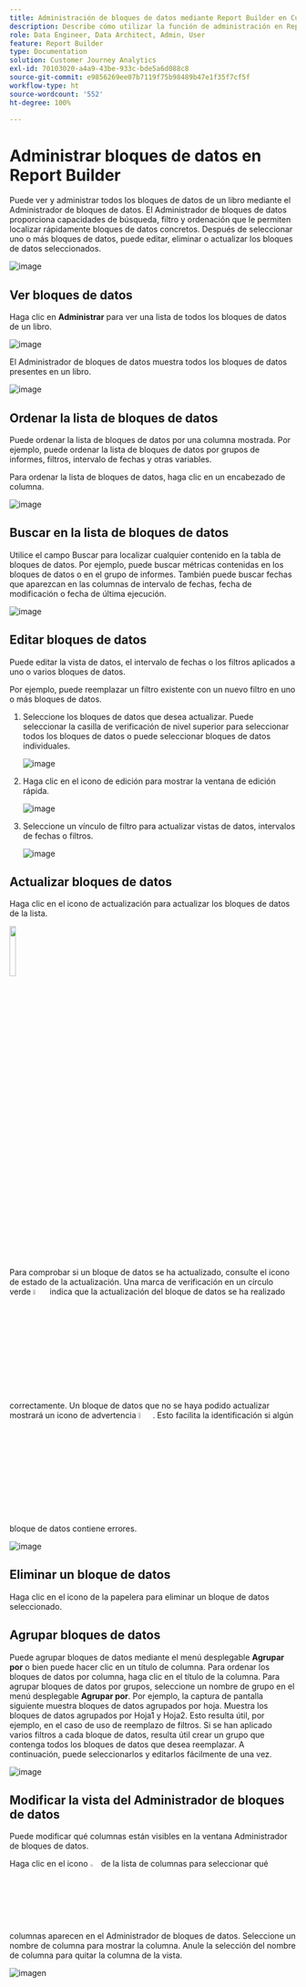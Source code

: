 ```yaml
---
title: Administración de bloques de datos mediante Report Builder en Customer Journey Analytics
description: Describe cómo utilizar la función de administración en Report Builder
role: Data Engineer, Data Architect, Admin, User
feature: Report Builder
type: Documentation
solution: Customer Journey Analytics
exl-id: 70103020-a4a9-43be-933c-bde5a6d088c8
source-git-commit: e9856269ee07b7119f75b98489b47e1f35f7cf5f
workflow-type: ht
source-wordcount: '552'
ht-degree: 100%

---
```


# Administrar bloques de datos en Report Builder

Puede ver y administrar todos los bloques de datos de un libro mediante el Administrador de bloques de datos. El Administrador de bloques de datos proporciona capacidades de búsqueda, filtro y ordenación que le permiten localizar rápidamente bloques de datos concretos. Después de seleccionar uno o más bloques de datos, puede editar, eliminar o actualizar los bloques de datos seleccionados.

![image](./assets/image52.png)

## Ver bloques de datos

Haga clic en **Administrar** para ver una lista de todos los bloques de datos de un libro.


![image](./assets/image53.png)

El Administrador de bloques de datos muestra todos los bloques de datos presentes en un libro. 

![image](./assets/image52.png)

## Ordenar la lista de bloques de datos

Puede ordenar la lista de bloques de datos por una columna mostrada. Por ejemplo, puede ordenar la lista de bloques de datos por grupos de informes, filtros, intervalo de fechas y otras variables.

Para ordenar la lista de bloques de datos, haga clic en un encabezado de columna.

![image](./assets/image54.png)

## Buscar en la lista de bloques de datos

Utilice el campo Buscar para localizar cualquier contenido en la tabla de bloques de datos. Por ejemplo, puede buscar métricas contenidas en los bloques de datos o en el grupo de informes. También puede buscar fechas que aparezcan en las columnas de intervalo de fechas, fecha de modificación o fecha de última ejecución.

![image](./assets/image55.png)

## Editar bloques de datos

Puede editar la vista de datos, el intervalo de fechas o los filtros aplicados a uno o varios bloques de datos.

Por ejemplo, puede reemplazar un filtro existente con un nuevo filtro en uno o más bloques de datos.

1. Seleccione los bloques de datos que desea actualizar. Puede seleccionar la casilla de verificación de nivel superior para seleccionar todos los bloques de datos o puede seleccionar bloques de datos individuales.

   ![image](./assets/image56.png)

1. Haga clic en el icono de edición para mostrar la ventana de edición rápida.

   ![image](./assets/image58.png)

1. Seleccione un vínculo de filtro para actualizar vistas de datos, intervalos de fechas o filtros.

   ![image](./assets/image59.png)

## Actualizar bloques de datos

Haga clic en el icono de actualización para actualizar los bloques de datos de la lista.

<img src="./assets/refresh-icon.png" width="15%"/>

Para comprobar si un bloque de datos se ha actualizado, consulte el icono de estado de la actualización. Una marca de verificación en un círculo verde <img src="./assets/refresh-success.png" width="5%"/> indica que la actualización del bloque de datos se ha realizado correctamente. Un bloque de datos que no se haya podido actualizar mostrará un icono de advertencia <img src="./assets/refresh-failure.png" width="5%"/>.  Esto facilita la identificación si algún bloque de datos contiene errores.


![image](./assets/image512.png)

## Eliminar un bloque de datos

Haga clic en el icono de la papelera para eliminar un bloque de datos seleccionado.

## Agrupar bloques de datos

Puede agrupar bloques de datos mediante el menú desplegable **Agrupar por** o bien puede hacer clic en un título de columna. Para ordenar los bloques de datos por columna, haga clic en el título de la columna. Para agrupar bloques de datos por grupos, seleccione un nombre de grupo en el menú desplegable **Agrupar por**. Por ejemplo, la captura de pantalla siguiente muestra bloques de datos agrupados por hoja. Muestra los bloques de datos agrupados por Hoja1 y Hoja2.  Esto resulta útil, por ejemplo, en el caso de uso de reemplazo de filtros. Si se han aplicado varios filtros a cada bloque de datos, resulta útil crear un grupo que contenga todos los bloques de datos que desea reemplazar. A continuación, puede seleccionarlos y editarlos fácilmente de una vez.

![image](./assets/group-data-blocks.png)

## Modificar la vista del Administrador de bloques de datos

Puede modificar qué columnas están visibles en la ventana Administrador de bloques de datos.


Haga clic en el icono  <img src="./assets/image515.png" width="3%"/> de la lista de columnas para seleccionar qué columnas aparecen en el Administrador de bloques de datos. Seleccione un nombre de columna para mostrar la columna. Anule la selección del nombre de columna para quitar la columna de la vista.

![imagen](./assets/image516.png)
